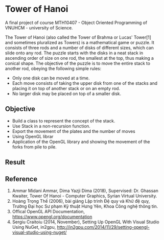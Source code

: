 # Tower of Hanoi
A final project of course MTH10407 - Object Oriented Programming of VNUHCM - university of Science.

The Tower of Hanoi (also called the Tower of Brahma or Lucas' Tower[1] and sometimes pluralized as Towers) is a mathematical game or puzzle. It consists of three rods and a number of disks of different sizes, which can slide onto any rod. The puzzle starts with the disks in a neat stack in ascending order of size on one rod, the smallest at the top, thus making a conical shape. 
The objective of the puzzle is to move the entire stack to another rod, obeying the following simple rules: 
* Only one disk can be moved at a time. 
* Each move consists of taking the upper disk from one of the stacks and placing it on top of another stack or on an empty rod. 
* No larger disk may be placed on top of a smaller disk.

## Objective

* Build a class to represent the concept of the stack.
* Use Stack in a non-recursion function. 
* Export the movement of the plates and the number of moves
* Using OpenGL librar
* Application of the OpenGL library and showing the movement of the forks from pile to pile.

## Result


## Reference
1.	Ammar Midani Ammar, Dima Yazji Dima (2018), Supervised: Dr. Ghassan Kwaiter, Tower Of Hanoi - Computer Graphics, Syrian Virtual University.
2.	Hoàng Trọng Thế (2006), bài giảng Lập trình Đệ quy và Khử đệ quy, Trường Đại học Sư phạm Kỹ thuật Hưng Yên, Khoa Công nghệ thông tin.
3.	Offical OpenGL API Documentation, <https://www.opengl.org/documentation>
4.	Sergiu Craitoiu (2014, November), Setting Up OpenGL With Visual Studio Using NuGet, in2gpu, <http://in2gpu.com/2014/11/29/setting-opengl-visual-studio-using-nuget/>
